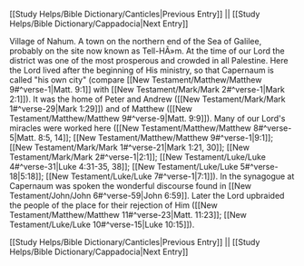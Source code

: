 [[Study Helps/Bible Dictionary/Canticles|Previous Entry]]  ||  [[Study Helps/Bible Dictionary/Cappadocia|Next Entry]]

 Village of Nahum. A town on the northern end of the Sea of Galilee, probably on the site now known as Tell-HÃ»m. At the time of our Lord the district was one of the most prosperous and crowded in all Palestine. Here the Lord lived after the beginning of His ministry, so that Capernaum is called "his own city" (compare [[New Testament/Matthew/Matthew 9#^verse-1|Matt. 9:1]] with [[New Testament/Mark/Mark 2#^verse-1|Mark 2:1]]). It was the home of Peter and Andrew ([[New Testament/Mark/Mark 1#^verse-29|Mark 1:29]]) and of Matthew ([[New Testament/Matthew/Matthew 9#^verse-9|Matt. 9:9]]). Many of our Lord's miracles were worked here ([[New Testament/Matthew/Matthew 8#^verse-5|Matt. 8:5, 14]]; [[New Testament/Matthew/Matthew 9#^verse-1|9:1]]; [[New Testament/Mark/Mark 1#^verse-21|Mark 1:21, 30]]; [[New Testament/Mark/Mark 2#^verse-1|2:1]]; [[New Testament/Luke/Luke 4#^verse-31|Luke 4:31-35, 38]]; [[New Testament/Luke/Luke 5#^verse-18|5:18]]; [[New Testament/Luke/Luke 7#^verse-1|7:1]]). In the synagogue at Capernaum was spoken the wonderful discourse found in [[New Testament/John/John 6#^verse-59|John 6:59]]. Later the Lord upbraided the people of the place for their rejection of Him ([[New Testament/Matthew/Matthew 11#^verse-23|Matt. 11:23]]; [[New Testament/Luke/Luke 10#^verse-15|Luke 10:15]]).

[[Study Helps/Bible Dictionary/Canticles|Previous Entry]]  ||  [[Study Helps/Bible Dictionary/Cappadocia|Next Entry]]